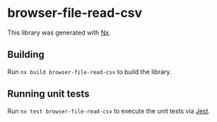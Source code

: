 # browser-file-read-csv

This library was generated with [Nx](https://nx.dev).

## Building

Run `nx build browser-file-read-csv` to build the library.

## Running unit tests

Run `nx test browser-file-read-csv` to execute the unit tests via [Jest](https://jestjs.io).
